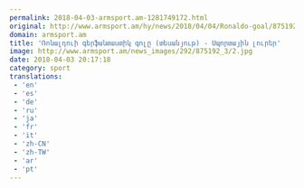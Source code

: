 ```yaml
---
permalink: 2018-04-03-armsport.am-1281749172.html
original: http://www.armsport.am/hy/news/2018/04/04/Ronaldo-goal/875192
domain: armsport.am
title: 'Ռոնալդուի գերֆանտաստիկ գոլը (տեսանյութ) - Սպորտային լուրեր'
image: http://www.armsport.am/news_images/292/875192_3/2.jpg
date: 2018-04-03 20:17:18
category: sport
translations: 
 - 'en'
 - 'es'
 - 'de'
 - 'ru'
 - 'ja'
 - 'fr'
 - 'it'
 - 'zh-CN'
 - 'zh-TW'
 - 'ar'
 - 'pt'
---
```


